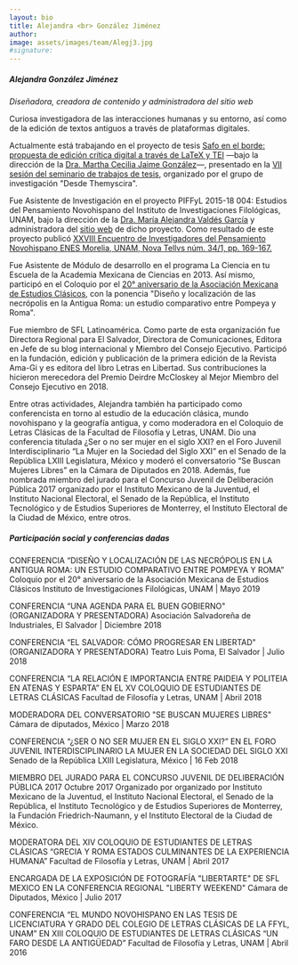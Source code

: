 ```yaml
---
layout: bio
title: Alejandra <br> González Jiménez
author:
image: assets/images/team/Alegj3.jpg
#signature:
---
```


##### **Alejandra González Jiménez** 
*Diseñadora, creadora de contenido y administradora del sitio web*

Curiosa investigadora de las interacciones humanas y su entorno, así como de la edición de textos antiguos a través de plataformas digitales.

Actualmente está trabajando en el proyecto de tesis [Safo en el borde: propuesta de edición crítica digital a través de LaTeX y TEI](https://www.youtube.com/watch?v=lCR7VZ4bPRI&t=1485s) —bajo la dirección de la [Dra. Martha Cecilia Jaime González](https://desdethemysciraffyl.mx/bio_cecilia)—, presentado en la [VII sesión del seminario de trabajos de tesis](https://www.facebook.com/watch/live/?ref=watch_permalink&v=2006099333072135), organizado por el grupo de investigación "Desde Themyscira". 

Fue Asistente de Investigación en el proyecto PIFFyL 2015-18 004: Estudios del Pensamiento Novohispano del Instituto de Investigaciones Filológicas, UNAM, bajo la dirección de la [Dra. María Alejandra Valdés García](http://www.paginaspersonales.unam.mx/app/webroot/index.php/academicos/datosContacto/alias:mariaalejandravaldes) y administradora del [sitio web](https://www.iifilologicas.unam.mx/pnovohispano/) de dicho proyecto. Como resultado de este proyecto publicó [XXVIII Encuentro de Investigadores del Pensamiento Novohispano ENES Morelia, UNAM, Nova Tellvs núm. 34/1, pp. 169-167.](https://revistas-filologicas.unam.mx/nouatellus/index.php/nt/article/view/715) 

Fue Asistente de Módulo de desarrollo en el programa La Ciencia en tu Escuela de la Academia Mexicana de Ciencias en 2013. Así mismo, participó en el Coloquio por el [20° aniversario de la Asociación Mexicana de Estudios Clásicos](https://asociamec.mx/), con la ponencia "Diseño y localización de las necrópolis en la Antigua Roma: un estudio comparativo entre Pompeya y Roma". 

Fue miembro de SFL Latinoamérica. Como parte de esta organización fue Directora Regional para El Salvador, Directora de Comunicaciones, Editora en Jefe de su blog internacional y Miembro del Consejo Ejecutivo. Participó en la fundación, edición y publicación de la primera edición de la Revista Ama-Gi y es editora del libro Letras en Libertad. Sus contribuciones la hicieron merecedora del Premio Deirdre McCloskey al Mejor Miembro del Consejo Ejecutivo en 2018. 

Entre otras actividades, Alejandra también ha participado como conferencista en torno al estudio de la educación clásica, mundo novohispano y la geografía antigua,  y como moderadora en el Coloquio de Letras Clásicas de la Facultad de Filosofía y Letras, UNAM. Dio una conferencia titulada ¿Ser o no ser mujer en el siglo XXI? en el Foro Juvenil Interdisciplinario “La Mujer en la Sociedad del Siglo XXI” en el Senado de la República LXIII Legislatura, México y moderó el conversatorio “Se Buscan Mujeres Libres” en la Cámara de Diputados en 2018. Además, fue nombrada miembro del jurado para el Concurso Juvenil de Deliberación Pública 2017 organizado por el Instituto Mexicano de la Juventud, el Instituto Nacional Electoral, el Senado de la República, el Instituto Tecnológico y de Estudios Superiores de Monterrey, el Instituto Electoral de la Ciudad de México, entre otros.  

##### Participación social y conferencias dadas <br>

CONFERENCIA “DISEÑO Y LOCALIZACIÓN DE LAS NECRÓPOLIS EN LA ANTIGUA ROMA: UN ESTUDIO COMPARATIVO ENTRE POMPEYA Y ROMA”
Coloquio por el 20° aniversario de la Asociación Mexicana de Estudios Clásicos
Instituto de Investigaciones Filológicas, UNAM | Mayo 2019

CONFERENCIA “UNA AGENDA PARA EL BUEN GOBIERNO"
(ORGANIZADORA Y PRESENTADORA)
Asociación Salvadoreña de Industriales, El Salvador | Diciembre 2018

CONFERENCIA “EL SALVADOR: CÓMO PROGRESAR EN LIBERTAD" 
(ORGANIZADORA Y PRESENTADORA) 
Teatro Luis Poma, El Salvador | Julio 2018

CONFERENCIA “LA RELACIÓN E IMPORTANCIA ENTRE PAIDEIA Y POLITEIA EN ATENAS Y ESPARTA” EN EL XV COLOQUIO DE ESTUDIANTES DE LETRAS CLÁSICAS 
Facultad de Filosofía y Letras, UNAM | Abril 2018

MODERADORA DEL CONVERSATORIO "SE BUSCAN MUJERES LIBRES" 
Cámara de diputados, México | Marzo 2018

CONFERENCIA “¿SER O NO SER MUJER EN EL SIGLO XXI?” EN EL FORO JUVENIL INTERDISCIPLINARIO LA MUJER EN LA SOCIEDAD DEL SIGLO XXI
Senado de la República LXIII Legislatura, México | 16 Feb 2018

MIEMBRO DEL JURADO PARA EL CONCURSO JUVENIL DE DELIBERACIÓN PÚBLICA 2017 
Octubre 2017
	Organizado por organizado por Instituto Mexicano de la Juventud, el Instituto Nacional Electoral, el Senado de la República, el Instituto Tecnológico y de Estudios Superiores de Monterrey, la Fundación Friedrich-Naumann, y el Instituto Electoral de la Ciudad de México.

MODERATORA DEL XIV COLOQUIO DE ESTUDIANTES DE LETRAS CLÁSICAS “GRECIA Y ROMA ESTADOS CULMINANTES DE LA EXPERIENCIA HUMANA” 
Facultad de Filosofía y Letras, UNAM | Abril 2017

ENCARGADA DE LA EXPOSICIÓN DE FOTOGRAFÍA "LIBERTARTE" DE SFL MEXICO EN LA CONFERENCIA REGIONAL "LIBERTY WEEKEND"
Cámara de Diputados, México | Julio 2017

CONFERENCIA “EL MUNDO NOVOHISPANO EN LAS TESIS DE LICENCIATURA Y GRADO DEL COLEGIO DE LETRAS CLÁSICAS DE LA FFYL, UNAM” EN XIII COLOQUIO DE ESTUDIANTES DE LETRAS CLÁSICAS “UN FARO DESDE LA ANTIGÜEDAD”
Facultad de Filosofía y Letras, UNAM | Abril 2016